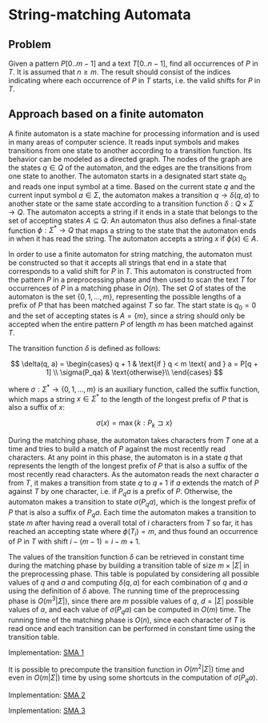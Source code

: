 # String-matching Automata

## Problem

Given a pattern $P[0..m-1]$ and a text $T[0..n-1]$, find all occurrences of $P$ in $T$. It is assumed that $n \geq m$. The result should consist of the indices indicating where each occurrence of $P$ in $T$ starts, i.e. the valid shifts for $P$ in $T$.

## Approach based on a finite automaton

A finite automaton is a state machine for processing information and is used in many areas of computer science. It reads input symbols and makes transitions from one state to another according to a transition function. Its behavior can be modeled as a directed graph. The nodes of the graph are the states $q \in Q$ of the automaton, and the edges are the transitions from one state to another. The automaton starts in a designated start state $q_0$ and reads one input symbol at a time. Based on the current state $q$ and the current input symbol $a \in \Sigma$, the automaton makes a transition $q \rightarrow \delta(q, a)$ to another state or the same state according to a transition function $\delta : Q \times \Sigma \rightarrow Q$. The automaton accepts a string if it ends in a state that belongs to the set of accepting states $A \subseteq Q$. An automaton thus also defines a final-state function $\phi : \Sigma^* \rightarrow Q$ that maps a string to the state that the automaton ends in when it has read the string. The automaton accepts a string $x$ if $\phi(x) \in A$.

In order to use a finite automaton for string matching, the automaton must be constructed so that it accepts all strings that end in a state that corresponds to a valid shift for $P$ in $T$. This automaton is constructed from the pattern $P$ in a preprocessing phase and then used to scan the text $T$ for occurrences of $P$ in a matching phase in $O(n)$. The set $Q$ of states of the automaton is the set $\lbrace 0, 1, ..., m \rbrace$, representing the possible lengths of a prefix of $P$ that has been matched against $T$ so far. The start state is $q_0 = 0$ and the set of accepting states is $A = \lbrace m \rbrace$, since a string should only be accepted when the entire pattern $P$ of length $m$ has been matched against $T$.

The transition function $\delta$ is defined as follows:

$$
\delta(q, a) = \begin{cases}
q + 1 & \text{if } q < m \text{ and } a = P[q + 1] \\
\sigma(P_qa) & \text{otherwise}\\
\end{cases}
$$

where $\sigma : \Sigma^* \rightarrow \{0, 1, ..., m\}$ is an auxiliary function, called the suffix function, which maps a string $x \in \Sigma^*$ to the length of the longest prefix of $P$ that is also a suffix of $x$:

$$
\sigma(x) = \max \lbrace k : P_k \sqsupset x \rbrace
$$

During the matching phase, the automaton takes characters from $T$ one at a time and tries to build a match of $P$ against the most recently read characters. At any point in this phase, the automaton is in a state $q$ that represents the length of the longest prefix of $P$ that is also a suffix of the most recently read characters. As the automaton reads the next character $a$ from $T$, it makes a transition from state $q$ to $q + 1$ if $a$ extends the match of $P$ against $T$ by one character, i.e. if $P_qa$ is a prefix of $P$. Otherwise, the automaton makes a transition to state $\sigma(P_qa)$, which is the longest prefix of $P$ that is also a suffix of $P_qa$. Each time the automaton makes a transition to state $m$ after having read a overall total of $i$ characters from $T$ so far, it has reached an accepting state where $\phi(T_i) = m$, and thus found an occurrence of $P$ in $T$ with shift $i - (m - 1) = i - m + 1$.

The values of the transition function $\delta$ can be retrieved in constant time during the matching phase by building a transition table of size $m \times |\Sigma|$ in the preprocessing phase. This table is populated by considering all possible values of $q$ and $a$ and computing $\delta(q, a)$ for each combination of $q$ and $a$ using the definition of $\delta$ above. The running time of the preprocessing phase is $O(m^3|\Sigma|)$, since there are $m$ possible values of $q$, $d = |\Sigma|$ possible values of $a$, and each value of $\sigma(P_qa)$ can be computed in $O(m)$ time. The running time of the matching phase is $O(n)$, since each character of $T$ is read once and each transition can be performed in constant time using the transition table.

Implementation: [SMA 1](https://github.com/pl3onasm/AADS/blob/main/algorithms/string-matching/finite-automata/sma-1.c)

It is possible to precompute the transition function in $O(m^2|\Sigma|)$ time and even in $O(m|\Sigma|)$ time by using some shortcuts in the computation of $\sigma(P_qa)$.

Implementation: [SMA 2](https://github.com/pl3onasm/AADS/blob/main/algorithms/string-matching/finite-automata/sma-2.c)

Implementation: [SMA 3](https://github.com/pl3onasm/AADS/blob/main/algorithms/string-matching/finite-automata/sma-3.c)
